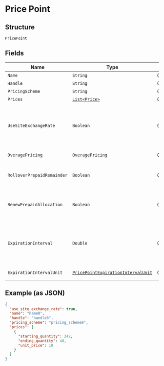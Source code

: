 
# Price Point

## Structure

`PricePoint`

## Fields

| Name | Type | Tags | Description | Getter | Setter |
|  --- | --- | --- | --- | --- | --- |
| `Name` | `String` | Optional | - | String getName() | setName(String name) |
| `Handle` | `String` | Optional | - | String getHandle() | setHandle(String handle) |
| `PricingScheme` | `String` | Optional | - | String getPricingScheme() | setPricingScheme(String pricingScheme) |
| `Prices` | [`List<Price>`](../../doc/models/price.md) | Optional | - | List<Price> getPrices() | setPrices(List<Price> prices) |
| `UseSiteExchangeRate` | `Boolean` | Optional | Whether to use the site level exchange rate or define your own prices for each currency if you have multiple currencies defined on the site.<br>**Default**: `true` | Boolean getUseSiteExchangeRate() | setUseSiteExchangeRate(Boolean useSiteExchangeRate) |
| `OveragePricing` | [`OveragePricing`](../../doc/models/overage-pricing.md) | Optional | - | OveragePricing getOveragePricing() | setOveragePricing(OveragePricing overagePricing) |
| `RolloverPrepaidRemainder` | `Boolean` | Optional | Boolean which controls whether or not remaining units should be rolled over to the next period | Boolean getRolloverPrepaidRemainder() | setRolloverPrepaidRemainder(Boolean rolloverPrepaidRemainder) |
| `RenewPrepaidAllocation` | `Boolean` | Optional | Boolean which controls whether or not the allocated quantity should be renewed at the beginning of each period | Boolean getRenewPrepaidAllocation() | setRenewPrepaidAllocation(Boolean renewPrepaidAllocation) |
| `ExpirationInterval` | `Double` | Optional | (only for prepaid usage components where rollover_prepaid_remainder is true) The number of `expiration_interval_unit`s after which rollover amounts should expire | Double getExpirationInterval() | setExpirationInterval(Double expirationInterval) |
| `ExpirationIntervalUnit` | [`PricePointExpirationIntervalUnit`](../../doc/models/containers/price-point-expiration-interval-unit.md) | Optional | This is a container for one-of cases. | PricePointExpirationIntervalUnit getExpirationIntervalUnit() | setExpirationIntervalUnit(PricePointExpirationIntervalUnit expirationIntervalUnit) |

## Example (as JSON)

```json
{
  "use_site_exchange_rate": true,
  "name": "name0",
  "handle": "handle6",
  "pricing_scheme": "pricing_scheme8",
  "prices": [
    {
      "starting_quantity": 242,
      "ending_quantity": 40,
      "unit_price": 10
    }
  ]
}
```

